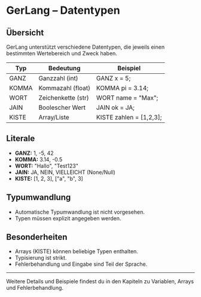 # GerLang – Datentypen

## Übersicht
GerLang unterstützt verschiedene Datentypen, die jeweils einen bestimmten Wertebereich und Zweck haben.

| Typ     | Bedeutung             | Beispiel                |
|---------|-----------------------|------------------------|
| GANZ    | Ganzzahl (int)        | GANZ x = 5;            |
| KOMMA   | Kommazahl (float)     | KOMMA pi = 3.14;       |
| WORT    | Zeichenkette (str)    | WORT name = "Max";     |
| JAIN    | Boolescher Wert       | JAIN ok = JA;          |
| KISTE   | Array/Liste           | KISTE zahlen = [1,2,3];|

## Literale
- **GANZ:** 1, -5, 42
- **KOMMA:** 3.14, -0.5
- **WORT:** "Hallo", "Test123"
- **JAIN:** JA, NEIN, VIELLEICHT (None/Null)
- **KISTE:** [1, 2, 3], ["a", "b", 3]

## Typumwandlung
- Automatische Typumwandlung ist nicht vorgesehen.
- Typen müssen explizit angegeben werden.

## Besonderheiten
- Arrays (KISTE) können beliebige Typen enthalten.
- Typisierung ist strikt.
- Fehlerbehandlung und Eingabe sind Teil der Sprache.

---

Weitere Details und Beispiele findest du in den Kapiteln zu Variablen, Arrays und Fehlerbehandlung.
